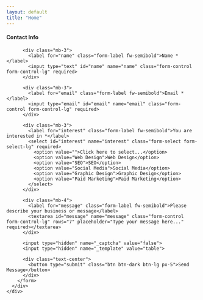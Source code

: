 ```yaml
---
layout: default
title: "Home"
---
```


<section class="contact-section py-5 bg-light">
  <div class="container">
    <div class="row justify-content-center">
      <div class="col-lg-8">
        <form action="https://formsubmit.co/info@digitalsparkhq.com" method="POST" class="p-4 border rounded-4 bg-white shadow-sm">
          <h4 class="fw-bold mb-4 border-bottom pb-2">Contact Info</h4>

          <div class="mb-3">
            <label for="name" class="form-label fw-semibold">Name *</label>
            <input type="text" id="name" name="name" class="form-control form-control-lg" required>
          </div>

          <div class="mb-3">
            <label for="email" class="form-label fw-semibold">Email *</label>
            <input type="email" id="email" name="email" class="form-control form-control-lg" required>
          </div>

          <div class="mb-3">
            <label for="interest" class="form-label fw-semibold">You are interested in *</label>
            <select id="interest" name="interest" class="form-select form-select-lg" required>
              <option value="">Click here to select...</option>
              <option value="Web Design">Web Design</option>
              <option value="SEO">SEO</option>
              <option value="Social Media">Social Media</option>
              <option value="Graphic Design">Graphic Design</option>
              <option value="Paid Marketing">Paid Marketing</option>
            </select>
          </div>

          <div class="mb-4">
            <label for="message" class="form-label fw-semibold">Please describe your business or message</label>
            <textarea id="message" name="message" class="form-control form-control-lg" rows="7" placeholder="Type your message here..." required></textarea>
          </div>

          <input type="hidden" name="_captcha" value="false">
          <input type="hidden" name="_template" value="table">

          <div class="text-center">
            <button type="submit" class="btn btn-dark btn-lg px-5">Send Message</button>
          </div>
        </form>
      </div>
    </div>
  </div>
</section>
